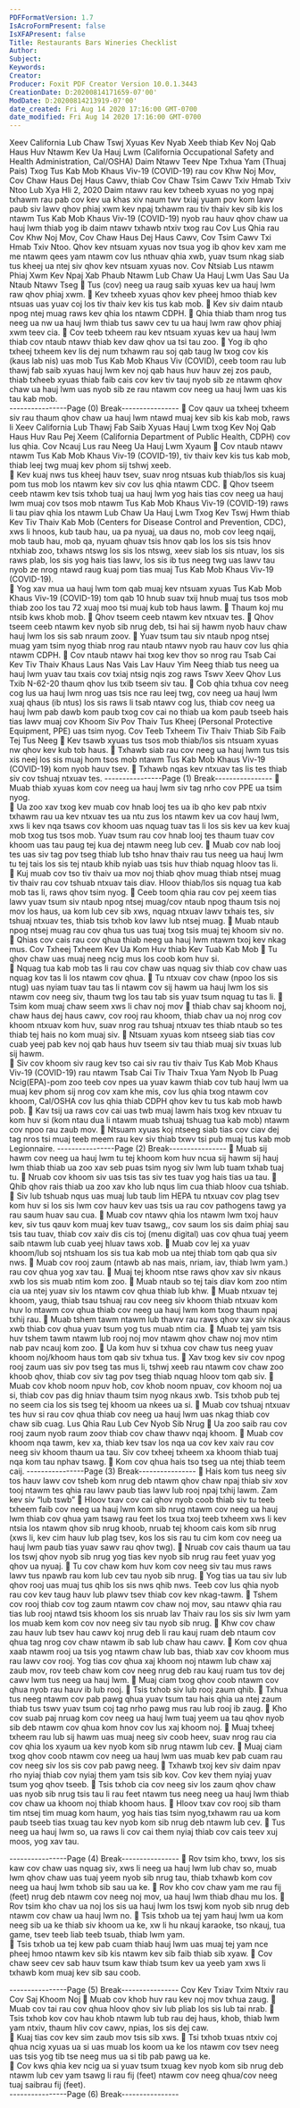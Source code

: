 ```yaml
---
PDFFormatVersion: 1.7
IsAcroFormPresent: false
IsXFAPresent: false
Title: Restaurants Bars Wineries Checklist
Author: 
Subject: 
Keywords: 
Creator: 
Producer: Foxit PDF Creator Version 10.0.1.3443
CreationDate: D:20200814171659-07'00'
ModDate: D:20200814213919-07'00'
date_created: Fri Aug 14 2020 17:16:00 GMT-0700
date_modified: Fri Aug 14 2020 17:16:00 GMT-0700
---
```

Xeev California Lub Chaw Tswj Xyuas Kev Nyab Xeeb 
thiab Kev Noj Qab Haus Huv Ntawm Kev Ua Hauj Lwm 
(California Occupational Safety and Health 
Administration, Cal/OSHA) Daim Ntawv Teev Npe Txhua 
Yam (Thuaj Pais) Txog Tus Kab Mob Khaus Viv-19 
(COVID-19) 
rau cov Khw Noj Mov, Cov Chaw Haus Dej Haus Cawv, thiab 
Cov Chaw Tsim Cawv Txiv Hmab Txiv Ntoo 
Lub Xya Hli 2, 2020 
Daim ntawv rau kev txheeb xyuas no yog npaj txhawm rau pab cov kev ua khas xiv naum twv 
txiaj yuam pov kom lawv paub siv lawv qhov phiaj xwm kev npaj txhawm rau tiv thaiv kev sib kis 
los ntawm Tus Kab Mob Khaus Viv-19 (COVID-19) nyob rau hauv qhov chaw ua hauj lwm thiab 
yog ib daim ntawv txhawb ntxiv txog rau Cov Lus Qhia rau Cov Khw Noj Mov, Cov Chaw Haus 
Dej Haus Cawv, Cov Tsim Cawv Txi Hmab Txiv Ntoo. Qhov kev ntsuam xyuas nov tsua yog ib 
qhov kev xam me me ntawm qees yam ntawm cov lus nthuav qhia xwb, yuav tsum nkag siab 
tus kheej ua ntej siv qhov kev ntsuam xyuas nov. 
Cov Ntsiab Lus ntawm Phiaj Xwm Kev Npaj Xab 
Phaub Ntawm Lub Chaw Ua Hauj Lwm Uas Sau 
Ua Ntaub Ntawv Tseg 
 Tus (cov) neeg ua raug saib xyuas kev ua hauj lwm raw qhov phiaj xwm. 
 Kev txheeb xyuas qhov kev pheej hmoo thiab kev ntsuas uas yuav coj los tiv thaiv 
kev kis tus kab mob. 
 Kev siv daim ntaub npog ntej muag raws kev qhia los ntawm CDPH. 
 Qhia thiab tham nrog tus neeg ua nw ua hauj lwm thiab tus sawv cev tu ua hauj 
lwm raw qhov phiaj xwm teev cia. 
 Cov teeb txheem rau kev ntsuam xyuas kev ua hauj lwm thiab cov ntaub ntawv 
thiab kev daw qhov ua tsi tau zoo. 
 Yog ib qho txheej txheem kev lis dej num txhawm rau soj qab taug lw txog cov kis 
(kaus lab nis) uas mob Tus Kab Mob Khaus Viv (COVID), ceeb toom rau lub thawj 
fab saib xyuas hauj lwm kev noj qab haus huv hauv zej zos paub, thiab txheeb 
xyuas thiab faib cais cov kev tiv tauj nyob sib ze ntawm qhov chaw ua hauj lwm 
uas nyob sib ze rau ntawm cov neeg ua hauj lwm uas kis tau kab mob.  
----------------Page (0) Break----------------
 Cov qauv ua txheej txheem siv rau thaum qhov chaw ua hauj lwm ntawd muaj 
kev sib kis kab mob, raws li Xeev California Lub Thawj Fab Saib Xyuas Hauj Lwm 
txog Kev Noj Qab Haus Huv Rau Pej Xeem (California Department of Public 
Health, CDPH) cov lus qhia. 
Cov Ncauj Lus rau Neeg Ua Hauj Lwm Xyaum 
 Cov ntaub ntawv ntawm Tus Kab Mob Khaus Viv-19 (COVID-19), tiv thaiv kev kis 
tus kab mob, thiab leej twg muaj kev phom sij tshwj xeeb.  
 Kev kuaj nws tus kheej hauv tsev, suav nrog ntsuas kub thiab/los sis kuaj pom tus 
mob los ntawm kev siv cov lus qhia ntawm CDC. 
 Qhov tseem ceeb ntawm kev tsis txhob tuaj ua hauj lwm yog hais tias cov neeg 
ua hauj lwm muaj cov tsos mob ntawm Tus Kab Mob Khaus Viv-19 (COVID-19) 
raws li tau piav qhia los ntawm Lub Chaw Ua Hauj Lwm Txog Kev Tswj Hwm thiab 
Kev Tiv Thaiv Kab Mob (Centers for Disease Control and Prevention, CDC), xws li 
hnoos, kub taub hau, ua pa nyuaj, ua daus no, mob cov leeg nqaij, mob taub 
hau, mob qa, nyuam qhuav tsis hnov qab los los sis tsis hnov ntxhiab zoo, txhaws 
ntswg los sis los ntswg, xeev siab los sis ntuav, los sis raws plab, los sis yog hais tias 
lawv,  los sis ib tus neeg twg uas lawv tau nyob ze nrog ntawd raug kuaj pom tias 
muaj Tus Kab Mob Khaus Viv-19 (COVID-19).  
 Yog xav mua ua hauj lwm tom qab muaj kev ntsuam xyuas Tus Kab Mob Khaus 
Viv-19 (COVID-19) tom qab 10 hnub suav txij hnub muaj tus tsos mob thiab zoo los 
tau 72 xuaj moo tsi muaj kub tob haus lawm. 
 Thaum koj mu ntsib kws khob mob. 
 Qhov tseem ceeb ntawm kev ntxuav tes. 
 Qhov tseem ceeb ntawm kev nyob sib nrug deb, tsi hai sij hawm nyob hauv 
chaw hauj lwm los sis sab nraum zoov. 
 Yuav tsum tau siv ntaub npog ntsej muag yam tsim nyog thiab nrog rau ntaub 
ntawv nyob rau hauv cov lus qhia ntawm CDPH. 
 Cov ntaub ntawv hai txog kev thov so nrog rau Tsab Cai Kev Tiv Thaiv Khaus Laus 
Nas Vais Lav Hauv Yim Neeg thiab tus neeg ua hauj lwm yuav tau txais cov txiaj 
ntsig nqis zog raws Tswv Xeev Qhov Lus Txib N-62-20 thaum qhov lus txib tseem siv 
tau. 
 Cob qhia txhua cov neeg cog lus ua hauj lwm nrog uas tsis nce rau leej twg, cov 
neeg ua hauj lwm xuaj qhaus (ib ntus) los sis raws li tsab ntawv cog lus, thiab cov 
neeg ua hauj lwm pab dawb kom paub txog cov cai no thiab ua kom paub 
tseeb hais tias lawv muaj cov Khoom Siv Pov Thaiv Tus Kheej (Personal Protective 
Equipment, PPE) uas tsim nyog. 
Cov Teeb Txheem Tiv Thaiv Thiab Sib Faib Tej Tus 
Neeg 
 Kev tsawb xyuas tus tsos mob thiab/los sis ntsuam xyuas nw qhov kev kub tob 
haus. 
 Txhawb siab rau cov neeg ua hauj lwm tus tsis xis neej los sis muaj hom tsos mob 
ntawm Tus Kab Mob Khaus Viv-19 (COVID-19) kom nyob hauv tsev. 
 Txhawb nqas kev ntxuav tas lis tes thiab siv cov tshuaj ntxuav tes. 
----------------Page (1) Break----------------
 Muab thiab xyuas kom cov neeg ua hauj lwm siv tag nrho cov PPE ua tsim nyog.  
 Ua zoo xav txog kev muab cov hnab looj tes ua ib qho kev pab ntxiv txhawm rau 
ua kev ntxuav tes ua ntu zus los ntawm kev ua cov hauj lwm, xws li kev nqa tsaws 
cov khoom uas nquag tuav tas li los sis kev ua kev kuaj mob txog tus tsos mob. 
Yuav tsum rau cov hnab looj tes thaum tuav cov khoom uas tau paug tej kua dej 
ntawm neeg lub cev. 
 Muab cov nab looj tes uas siv tag pov tseg thiab lub tsho hnav thaiv rau tus neeg 
ua hauj lwm tu tej tais los sis tej ntaub khib nyiab uas tsis huv thiab nquag hloov 
tas li.  
 Kuj muab cov tso tiv thaiv ua mov noj thiab qhov muag thiab ntsej muag tiv thaiv 
rau cov tshuab ntxuav tais diav. Hloov thiab/los sis nquag tua kab mob tas li, raws 
qhov tsim nyog. 
 Ceeb toom qhia rau cov pej xeem tias lawv yuav tsum siv ntaub npog ntsej 
muag/cov ntaub npog thaum tsis noj mov los haus, ua kom lub cev sib xws, 
nquag ntxuav lawv txhais tes, siv tshuaj ntxuav tes, thiab tsis txhob kov lawv lub 
ntsej muag. 
 Muab ntaub npog ntsej muag rau cov qhua tus uas tuaj txog tsis muaj tej khoom 
siv no. 
 Qhias cov cais rau cov qhua thiab neeg ua hauj lwm ntawm txoj kev nkag mus. 
Cov Txheej Txheem Kev Ua Kom Huv thiab Kev 
Tuab Kab Mob 
 Tu qhov chaw uas muaj neeg ncig mus los coob kom huv si.  
 Nquag tua kab mob tas li rau cov chaw uas nquag siv thiab cov chaw uas 
nquag kov tas li los ntawm cov qhua. 
 Tu ntxuav cov chaw (npoo los sis ntug) uas nyiam tuav tau tas li ntawm cov sij 
hawm ua hauj lwm los sis ntawm cov neeg siv, thaum twg los tau tab sis yuav 
tsum nquag tu tas li. 
 Tsim kom muaj chaw seem xws li chav noj mov 
 thiab chav saj khoom noj, chaw haus dej haus cawv, cov rooj rau khoom, thiab 
chav ua noj nrog cov khoom ntxuav kom huv, suav nrog rau tshuaj ntxuav tes 
thiab ntaub so tes thiab tej hais no kom muaj siv. 
 Ntsuam xyuas kom ntseeg siab tias cov cuab yeej pab kev noj qab haus huv 
tseem siv tau thiab muaj siv txuas lub sij hawm.  
 Siv cov khoom siv raug kev tso cai siv rau tiv thaiv Tus Kab Mob Khaus Viv-19 
(COVID-19) rau ntawm Tsab Cai Tiv Thaiv Txua Yam Nyob Ib Puag Ncig(EPA)-pom 
zoo teeb cov npes ua yuav kawm thiab cov tub hauj lwm ua muaj kev phom sij 
nrog cov xam khe mis, cov lus qhia txog ntawm cov khoom, Cal/OSHA cov lus 
qhia thiab CDPH qhov kev tu tus kab mob hawb pob. 
 Kav tsij ua raws cov cai uas twb muaj lawm hais txog kev ntxuav tu kom huv si 
(kom ntau dua li ntawm muab tshuaj tshuag tua kab mob) ntawm cov npoo rau 
zaub mov. 
 Ntsuam xyuas koj ntseeg siab tias cov ciav dej tag nros tsi muaj teeb meem rau 
kev siv thiab txwv tsi pub muaj tus kab mob Legionnaire. 
----------------Page (2) Break----------------
 Muab sij hawm cov neeg ua hauj lwm tu tej khoom kom huv ncua sij hawm sij 
hauj lwm thiab thiab ua zoo xav seb puas tsim nyog siv lwm lub tuam txhab tuaj 
tu. 
 Nruab cov khoom siv uas tsis tas siv tes tuav yog hais tias ua tau. 
 Qhib qhov rais thiab ua zoo xav kho lub nqus lim cua thiab hloov cua tshiab. 
 Siv lub tshuab nqus uas muaj lub taub lim HEPA tu ntxuav cov plag tsev kom huv si 
los sis lwm cov hauv kev uas tsis ua rau cov pathogens tawg ya rau saum huav 
sau cua. 
 Muab cov ntawv qhia los ntawm lwm txoj hauv kev, siv tus qauv kom muaj kev 
tuav tsawg,, cov saum los sis daim phiaj sau tsis tau tuav, thiab cov xaiv dis cis toj 
(menu digital) uas cov qhua tuaj yeem saib ntawm lub cuab yeej hluav taws xob. 
 Muab cov lej xa yuav khoom/lub soj ntshuam los sis tua kab mob ua ntej thiab 
tom qab qua siv nws. 
 Muab cov rooj zaum (ntawb ab nas mais, nriam, iav, thiab lwm yam.) rau cov 
qhua yog xav tau. 
 Muaj tej khoom ntse raws qhov xav siv nkaus xwb los sis muab ntim kom zoo. 
 Muab ntaub so tej tais diav kom zoo ntim cia ua ntej yuav siv los ntawm cov qhua 
thiab lub khw. 
 Muab ntxuav tej khoom, yaug, thiab tsau tshuaj rau cov neeg siv khoom thiab 
ntxuav kom huv lo ntawm cov qhua thiab cov neeg ua hauj lwm kom txog 
thaum npaj txhij rau. 
 Muab tshem tawm ntawm lub thawv rau raws qhov xav siv nkaus xwb thiab cov 
qhua yuav tsum yog tus muab ntim cia. 
 Muab tej yam tsis huv tshem tawm ntawm lub rooj noj mov ntawm qhov chaw noj 
mov ntim nab pav ncauj kom zoo. 
 Ua kom huv si txhua cov chaw tus neeg yuav khoom noj/khoom haus tom qab siv 
txhua tus. 
 Xav txog kev siv cov npog rooj zaum uas siv pov tseg tas mus li, tshwj xeeb rau 
ntawm cov chaw zoo khoob qhov, thiab cov siv tag pov tseg thiab nquag hloov 
tom qab siv. 
 Muab cov khob noom npuv hob, cov khob noom npuav, cov khoom noj ua si, 
thiab cov pas dig hniav thaum tsim nyog nkaus xwb. Tsis txhob pub tej no seem 
cia los sis tseg tej khoom ua nkees ua si. 
 Muab cov tshuaj ntxuav tes huv si rau cov qhua thiab cov neeg ua hauj lwm uas 
nkag thiab cov chaw sib cuag. 
Lus Qhia Rau Lub Cev Nyob Sib Nrug 
 Ua zoo saib rau cov rooj zaum nyob raum zoov thiab cov chaw thawv nqaj 
khoom. 
 Muab cov khoom nqa tawm, kev xa, thiab kev tsav los nqa ua cov kev xaiv rau 
cov neeg siv khoom thaum ua tau. Siv cov txheej txheem xa khoom thiab tuaj 
nqa kom tau nphav tsawg. 
 Kom cov qhua hais tso tseg ua ntej thiab teem caij. 
----------------Page (3) Break----------------
 Hais kom tus neeg siv tos hauv lawv cov tsheb kom nrug deb ntawm qhov chaw 
npaj thiab siv xov tooj ntawm tes qhia rau lawv paub tias lawv lub rooj npaj txhij 
lawm. Zam kev siv “lub tswb” 
 Hloov txav cov cai qhov nyob coob thiab siv tu teeb txheem faib cov neeg ua 
hauj lwm kom sib nrug ntawm cov neeg ua hauj lwm thiab cov qhua yam tsawg 
rau feet los txua txoj teeb txheem xws li kev ntsia los ntawm qhov sib nrug khoob, 
nruab tej khoom cais kom sib nrug (xws li, kev cim hauv lub plag tsev, kos los sis 
rau tu cim kom cov neeg ua hauj lwm paub tias yuav sawv rau qhov twg). 
 Nruab cov cais thaum ua tau los tswj qhov nyob sib nrug yog tias kev nyob sib 
nrug rau feet yuav yog qhov ua nyuaj. 
 Tu cov chaw kom huv kom cov neeg siv tau mus raws lawv tus npawb rau kom 
lub cev tau nyob sib nrug. 
 Yog tias ua tau siv lub qhov rooj uas muaj tus qhib los sis nws qhib nws. Teeb cov 
lus qhia nyob rau cov kev taug hauv lub plawv tsev thiab cov kev nkag-tawm. 
 Tshem cov rooj thiab cov tog zaum ntawm cov chaw noj mov, sau ntawv qhia 
rau tias lub rooj ntawd tsis khoom los sis nruab Iav Thaiv rau los sis siv lwm yam los 
muab kem kom cov nov neeg siv tau nyob sib nrug. 
 Khw cov chaw zau hauv lub tsev hau cawv koj nrug deb li rau kauj ruam deb 
ntaum cov qhua tag nrog cov chaw ntawm ib sab lub chaw hau cawv. 
 Kom cov qhua xaab ntawm rooj ua tsis yog ntawm chaw lub bas, thiab xav cov 
khoom mus rau lawv cov rooj. Yog tias cov qhua xaj khoom noj ntawm lub chaw 
xaj zaub mov, rov teeb chaw kom cov neeg nrug deb rau kauj ruam tus tov dej 
cawv lwm tus neeg ua hauj lwm. 
 Muaj ciam txog qhov coob ntawm cov qhua nyob rau hauv ib lub rooj. 
 Tsis txhob siv lub rooj zaum qhib. 
 Txhua tus neeg ntawm cov pab pawg qhua yuav tsum tau hais qhia ua ntej 
zaum thiab tus tswv yuav tsum coj tag nrho pawg mus rau lub rooj ib zaug. 
 Kho cov suab paj nruag kom cov neeg ua hauj lwm tuaj yeem ua tau qhov nyob 
sib deb ntawm cov qhua kom hnov cov lus xaj khoom noj. 
 Muaj txheej txheem rau lub sij hawm uas muaj neeg siv coob heev, suav nrog rau 
cia cov qhia los xyaum ua kev nyob kom sib nrug ntawm lub cev. 
 Muaj ciam txog qhov coob ntawm cov neeg ua hauj lwm uas muab kev pab 
cuam rau cov neeg siv los sis cov pab pawg neeg. 
 Txhawb txoj kev siv daim npav rho nyiaj thiab cov nyiaj them yam tsis sib kov. Cov 
kev them nyiaj yuav tsum yog qhov tseeb. 
 Tsis txhob cia cov neeg siv los zaum qhov chaw uas nyob sib nrug tsis tau li rau 
feet ntawm tus neeg neeg ua hauj lwm thiab cov chaw ua khoom noj thiab 
khoom haus. 
 Hloov txav cov rooj sib tham tim ntsej tim muag kom haum, yog hais tias tsim 
nyog,txhawm rau ua kom paub tseeb tias txuag tau kev nyob kom sib nrug deb 
ntawm lub cev. 
 Tus neeg ua hauj lwm so, ua raws li cov cai them nyiaj thiab cov cais teev xuj 
moos, yog xav tau.  
 
----------------Page (4) Break----------------
 Rov tsim kho, txwv, los sis kaw cov chaw uas nquag siv, xws li neeg ua hauj lwm 
lub chav so, muab lwm qhov chaw uas tuaj yeem nyob sib nrug tau, thiab 
txhawb kom cov neeg ua hauj lwm txhob sib sau ua ke. 
 Rov kho cov chaw yam me rau fij (feet) nrug deb ntawm cov neeg noj mov, ua 
hauj lwm thiab dhau mu los. 
 Rov tsim kho chav ua noj los sis ua hauj lwm los tswj kom nyob sib nrug deb 
ntawm cov chaw ua hauj lwm no. 
 Tsis txhob ua tej yam hauj lwm ua kom neeg sib ua ke thiab siv khoom ua ke, xw li 
hu nkauj karaoke, tso nkauj, tua game, tsev teeb liab teeb tsuab, thiab lwm yam.  
 Tsis txhob ua tej kew pab cuam thiab hauj lwm uas muaj tej yam nce pheej hmoo 
ntawm kev sib kis ntawm kev sib faib thiab sib xyaw. 
 Cov chaw seev cev sab hauv tsum kaw thiab tsum kev ua yeeb yam xws li 
txhawb kom muaj kev sib sau coob. 
  
----------------Page (5) Break----------------
Cov Kev Txiav Txim Ntxiv rau Cov Saj Khoom Noj 
 Muab cov khob huv rau kev noj mov txhua zaug. 
 Muab cov tai rau cov qhua hloov qhov siv lub pliab los sis lub tai nrab. 
 Tsis txhob kov cov hau khob ntawm lub tub rau dej haus, khob, thiab lwm yam 
ntxiv, thaum hliv cov cawv, npias, los sis dej caw.  
 Kuaj tias cov kev sim zaub mov tsis sib xws. 
 Tsi txhob txuas ntxiv coj qhua ncig xyuas ua si uas muab los koom ua ke los ntawm 
cov tsev neeg uas tsis yog tib tse neeg mus ua si tib pab pawg ua ke.  
 Cov kws qhia kev ncig ua si yuav tsum txuag kev nyob kom sib nrug deb ntawm 
lub cev yam tsawg li rau fij (feet) ntawm cov neeg qhua/cov neeg tuaj saibrau fij 
(feet).   
----------------Page (6) Break----------------
